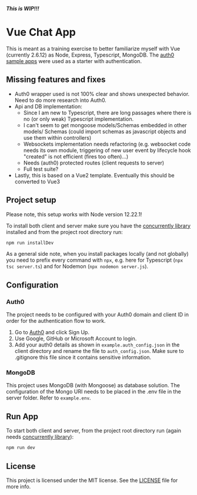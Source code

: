 **_This is WIP!!!_**

# Vue Chat App

This is meant as a training exercise to better familiarize myself with Vue (currently 2.6.12) as Node, Express, Typescript, MongoDB.
The [auth0 sample apps](https://github.com/auth0-samples/auth0-vue-samples) were used as a starter with authentication.

## Missing features and fixes

- Auth0 wrapper used is not 100% clear and shows unexpected behavior. Need to do more research into Auth0.
- Api and DB implementation:
  - Since I am new to Typescript, there are long passages where there is no (or only weak) Typescript implementation.
  - I can't seem to get mongoose models/Schemas embedded in other models/ Schemas (could import schemas as javascript objects and use them within controllers)
  - Websockets implementation needs refactoring (e.g. websocket code needs its own module, triggering of new user event by lifecycle hook "created" is not efficient (fires too often)...)
  - Needs (auth0) protected routes (client requests to server)
  - Full test suite?
- Lastly, this is based on a Vue2 template. Eventually this should be converted to Vue3

## Project setup

Please note, this setup works with Node version 12.22.1!

To install both client and server make sure you have the [concurrently library](https://www.npmjs.com/package/concurrently) installed and from the project root directory run:

```bash
npm run installDev
```

As a general side note, when you install packages locally (and not globally) you need to prefix every command with `npx`, e.g. here for Typescript (`npx tsc server.ts`) and for Nodemon (`npx nodemon server.js`).

## Configuration

### Auth0

The project needs to be configured with your Auth0 domain and client ID in order for the authentication flow to work.

1. Go to [Auth0](https://auth0.com/signup) and click Sign Up.
2. Use Google, GitHub or Microsoft Account to login.
3. Add your auth0 details as shown in `example.auth_config.json` in the client directory and rename the file to `auth_config.json`. Make sure to .gitignore this file since it contains sensitive information.

### MongoDB

This project uses MongoDB (with Mongoose) as database solution.
The configuration of the Mongo URI needs to be placed in the .env file in the server folder. Refer to `example.env`.

## Run App

To start both client and server, from the project root directory run (again needs [concurrently library](https://www.npmjs.com/package/concurrently)):

```bash
npm run dev
```

<!-- ## Deployment -->

<!-- ### Compiles and minifies for production

```bash
npm run build
```
### Docker build

To build and run the Docker image, run `exec.sh`, or `exec.ps1` on Windows.

### Run your tests

```bash
npm run test
```

### Lints and fixes files

```bash
npm run lint
``` -->

## License

This project is licensed under the MIT license. See the [LICENSE](../LICENSE) file for more info.
